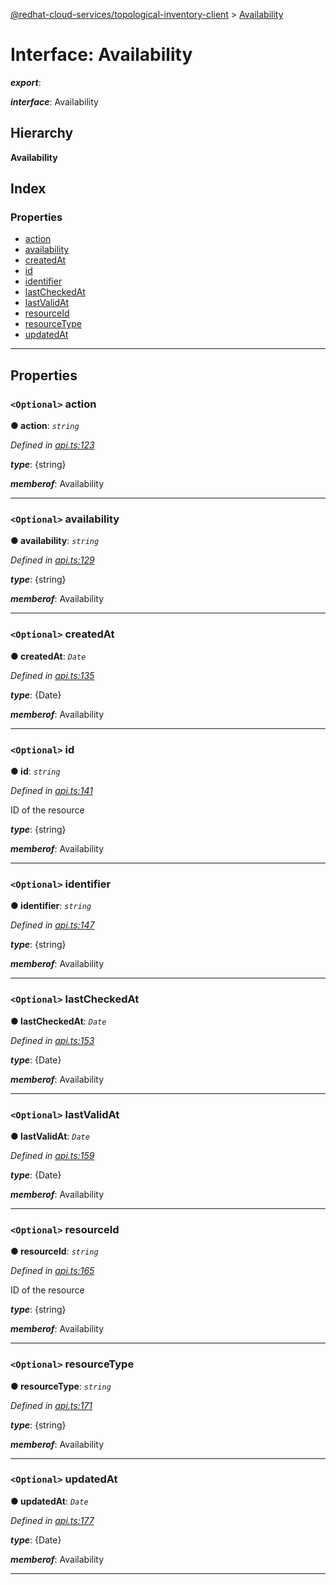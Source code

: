 [@redhat-cloud-services/topological-inventory-client](../README.md) > [Availability](../interfaces/availability.md)

# Interface: Availability

*__export__*: 

*__interface__*: Availability

## Hierarchy

**Availability**

## Index

### Properties

* [action](availability.md#action)
* [availability](availability.md#availability-1)
* [createdAt](availability.md#createdat)
* [id](availability.md#id)
* [identifier](availability.md#identifier)
* [lastCheckedAt](availability.md#lastcheckedat)
* [lastValidAt](availability.md#lastvalidat)
* [resourceId](availability.md#resourceid)
* [resourceType](availability.md#resourcetype)
* [updatedAt](availability.md#updatedat)

---

## Properties

<a id="action"></a>

### `<Optional>` action

**● action**: *`string`*

*Defined in [api.ts:123](https://github.com/karelhala/javascript-clients/blob/master/packages/topological-inventory/api.ts#L123)*

*__type__*: {string}

*__memberof__*: Availability

___
<a id="availability-1"></a>

### `<Optional>` availability

**● availability**: *`string`*

*Defined in [api.ts:129](https://github.com/karelhala/javascript-clients/blob/master/packages/topological-inventory/api.ts#L129)*

*__type__*: {string}

*__memberof__*: Availability

___
<a id="createdat"></a>

### `<Optional>` createdAt

**● createdAt**: *`Date`*

*Defined in [api.ts:135](https://github.com/karelhala/javascript-clients/blob/master/packages/topological-inventory/api.ts#L135)*

*__type__*: {Date}

*__memberof__*: Availability

___
<a id="id"></a>

### `<Optional>` id

**● id**: *`string`*

*Defined in [api.ts:141](https://github.com/karelhala/javascript-clients/blob/master/packages/topological-inventory/api.ts#L141)*

ID of the resource

*__type__*: {string}

*__memberof__*: Availability

___
<a id="identifier"></a>

### `<Optional>` identifier

**● identifier**: *`string`*

*Defined in [api.ts:147](https://github.com/karelhala/javascript-clients/blob/master/packages/topological-inventory/api.ts#L147)*

*__type__*: {string}

*__memberof__*: Availability

___
<a id="lastcheckedat"></a>

### `<Optional>` lastCheckedAt

**● lastCheckedAt**: *`Date`*

*Defined in [api.ts:153](https://github.com/karelhala/javascript-clients/blob/master/packages/topological-inventory/api.ts#L153)*

*__type__*: {Date}

*__memberof__*: Availability

___
<a id="lastvalidat"></a>

### `<Optional>` lastValidAt

**● lastValidAt**: *`Date`*

*Defined in [api.ts:159](https://github.com/karelhala/javascript-clients/blob/master/packages/topological-inventory/api.ts#L159)*

*__type__*: {Date}

*__memberof__*: Availability

___
<a id="resourceid"></a>

### `<Optional>` resourceId

**● resourceId**: *`string`*

*Defined in [api.ts:165](https://github.com/karelhala/javascript-clients/blob/master/packages/topological-inventory/api.ts#L165)*

ID of the resource

*__type__*: {string}

*__memberof__*: Availability

___
<a id="resourcetype"></a>

### `<Optional>` resourceType

**● resourceType**: *`string`*

*Defined in [api.ts:171](https://github.com/karelhala/javascript-clients/blob/master/packages/topological-inventory/api.ts#L171)*

*__type__*: {string}

*__memberof__*: Availability

___
<a id="updatedat"></a>

### `<Optional>` updatedAt

**● updatedAt**: *`Date`*

*Defined in [api.ts:177](https://github.com/karelhala/javascript-clients/blob/master/packages/topological-inventory/api.ts#L177)*

*__type__*: {Date}

*__memberof__*: Availability

___

